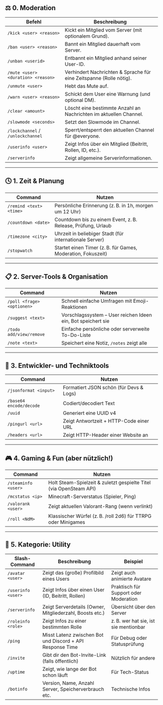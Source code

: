 ## ⚖️ **0. Moderation**
| Befehl                             | Beschreibung                                                        |
|------------------------------------|---------------------------------------------------------------------|
| `/kick <user> <reason>`            | Kickt ein Mitglied vom Server (mit optionalem Grund).               |
| `/ban <user> <reason>`             | Bannt ein Mitglied dauerhaft vom Server.                            |
| `/unban <userid>`                  | Entbannt ein Mitglied anhand seiner User-ID.                        |
| `/mute <user> <duration> <reason>` | Verhindert Nachrichten & Sprache für eine Zeitspanne (Rolle nötig). |
| `/unmute <user>`                   | Hebt das Mute auf.                                                  |
| `/warn <user> <reason>`            | Schickt dem User eine Warnung (und optional DM).                    |
| `/clear <amount>`                  | Löscht eine bestimmte Anzahl an Nachrichten im aktuellen Channel.   |
| `/slowmode <seconds>`              | Setzt den Slowmode im Channel.                                      |
| `/lockchannel` / `/unlockchannel`  | Sperrt/entsperrt den aktuellen Channel für @everyone.               |
| `/userinfo <user>`                 | Zeigt Infos über ein Mitglied (Beitritt, Rollen, ID, etc.).         |
| `/serverinfo`                      | Zeigt allgemeine Serverinformationen.                               |

---

## 🕓 **1. Zeit & Planung**

| Command                 | Nutzen                                                       |
|-------------------------|--------------------------------------------------------------|
| `/remind <text> <time>` | Persönliche Erinnerung (z. B. in 1h, morgen um 12 Uhr)       |
| `/countdown <date>`     | Countdown bis zu einem Event, z. B. Release, Prüfung, Urlaub |
| `/timezone <city>`      | Uhrzeit in beliebiger Stadt (für internationale Server)      |
| `/stopwatch`            | Startet einen Timer (z. B. für Games, Moderation, Fokuszeit) |

---

## 📋 **2. Server-Tools & Organisation**

| Command                    | Nutzen                                                       |
|----------------------------|--------------------------------------------------------------|
| `/poll <frage> <optionen>` | Schnell einfache Umfragen mit Emoji-Reaktionen               |
| `/suggest <text>`          | Vorschlagssystem – User reichen Ideen ein, Bot speichert sie |
| `/todo add/view/remove`    | Einfache persönliche oder serverweite To-Do-Liste            |
| `/note <text>`             | Speichert eine Notiz, `/notes` zeigt alle                    |

---

## 🧪 **3. Entwickler- und Techniktools**

| Command                 | Nutzen                                  |
|-------------------------|-----------------------------------------|
| `/jsonformat <input>`   | Formatiert JSON schön (für Devs & Logs) |
| `/base64 encode/decode` | Codiert/decodiert Text                  |
| `/uuid`                 | Generiert eine UUID v4                  |
| `/pingurl <url>`        | Zeigt Antwortzeit + HTTP-Code einer URL |
| `/headers <url>`        | Zeigt HTTP-Header einer Website an      |

---

## 🎮 **4. Gaming & Fun (aber nützlich!)**

| Command             | Nutzen                                                             |
|---------------------|--------------------------------------------------------------------|
| `/steaminfo <user>` | Holt Steam-Spielzeit & zuletzt gespielte Titel (via OpenSteam API) |
| `/mcstatus <ip>`    | Minecraft-Serverstatus (Spieler, Ping)                             |
| `/valorank <user>`  | Zeigt aktuellen Valorant-Rang (wenn verlinkt)                      |
| `/roll <NdM>`       | Klassischer Würfel (z. B. /roll 2d6) für TTRPG oder Minigames      |

---

## 🧰 **5. Kategorie: Utility**

| Slash-Command      | Beschreibung                                              | Beispiel                              |
|--------------------|-----------------------------------------------------------|---------------------------------------|
| `/avatar <user>`   | Zeigt das (große) Profilbild eines Users                  | Zeigt auch animierte Avatare          |
| `/userinfo <user>` | Zeigt Infos über einen User (ID, Beitritt, Rollen)        | Praktisch für Support oder Moderation |
| `/serverinfo`      | Zeigt Serverdetails (Owner, Mitgliederzahl, Boosts etc.)  | Übersicht über den Server             |
| `/roleinfo <role>` | Zeigt Infos zu einer bestimmten Rolle                     | z. B. wer hat sie, ist sie mentionbar |
| `/ping`            | Misst Latenz zwischen Bot und Discord + API Response Time | Für Debug oder Statusprüfung          |
| `/invite`          | Gibt dir den Bot-Invite-Link (falls öffentlich)           | Nützlich für andere                   |
| `/uptime`          | Zeigt, wie lange der Bot schon läuft                      | Für Tech-Status                       |
| `/botinfo`         | Version, Name, Anzahl Server, Speicherverbrauch etc.      | Technische Infos                      |
